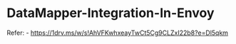 # DataMapper-Integration-In-Envoy

Refer: - https://1drv.ms/w/s!AhVFKwhxeayTwCt5Cg9CLZxI22b8?e=Dl5qkm
